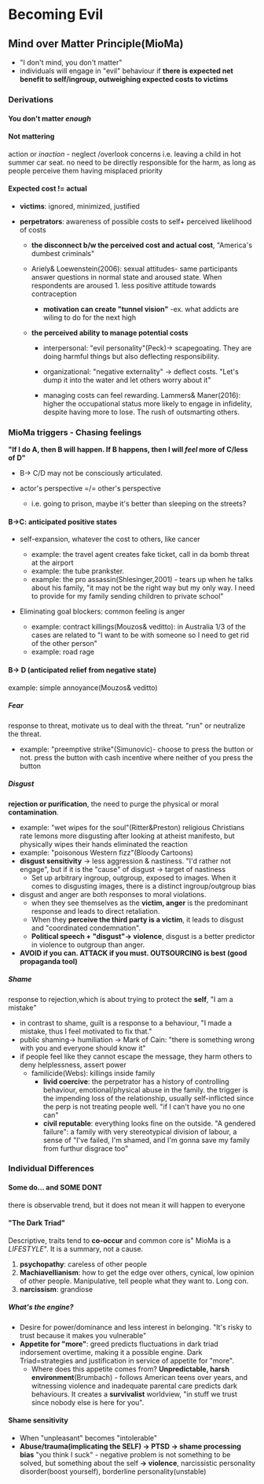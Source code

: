 # Becoming Evil

## Mind over Matter Principle(MioMa)

- "I don't mind, you don't matter"
- individuals will engage in "evil" behaviour if **there is expected net benefit to self/ingroup, outweighing expected costs to victims**

### Derivations

#### You don't matter *enough*

#### Not mattering  

action or *inaction* - neglect /overlook concerns  i.e. leaving a child in hot summer car seat. no need to be directly responsible for the harm, as long as people perceive them having misplaced priority

#### Expected cost != actual

- **victims**: ignored, minimized, justified

- **perpetrators**: awareness of possible costs to self+ perceived likelihood of costs
  - **the disconnect b/w the perceived cost and actual cost**, "America's dumbest criminals"

  - Ariely& Loewenstein(2006): sexual attitudes- same participants answer questions in normal state and aroused state. When respondents are aroused 1. less positive attitude towards contraception 

    - **motivation can create "tunnel vision"** -ex. what addicts are wiling to do for the next high

  - **the perceived ability to manage potential costs**
    * interpersonal: "evil personality"(Peck)-> scapegoating.  They are doing harmful things but also deflecting responsibility. 

    * organizational: "negative externality" -> deflect costs. "Let's dump it into the water and let others worry about it"

    * managing costs can feel rewarding. Lammers& Maner(2016): higher the occupational status more likely to engage in infidelity, despite having more to lose. The rush of outsmarting others.

### MioMa triggers - Chasing feelings

**"If I do A, then B will happen. If B happens, then I will *feel* more of C/less of D"**

* B-> C/D may not be consciously articulated.

* actor's perspective =/= other's perspective

  * i.e. going to prison, maybe it's better than sleeping on the streets?

#### B->C: anticipated positive states

  * self-expansion, whatever the cost to others, like cancer

    * example: the travel agent creates fake ticket, call in da bomb threat at the airport 
    * example: the tube prankster.
    * example: the pro assassin(Shlesinger,2001) - tears up when he talks about his family, "it may not be the right way but my only way. I need to provide for my family sending children to private school"

  * Eliminating goal blockers: common feeling is anger

    * example: contract killings(Mouzos& veditto): in Australia 1/3 of the cases are related to "I want to be with someone so I need to get rid of the other person"
    * example: road rage

#### B-> D (anticipated relief from negative state)

example: simple annoyance(Mouzos& veditto)

##### Fear

response to threat, motivate us to deal with the threat. "run" or neutralize the threat. 

* example: "preemptive strike"(Simunovic)- choose to press the button or not. press the button with cash incentive where neither of you press the button

##### **Disgust** 

**rejection or purification**, the need to purge the physical or moral **contamination**. 

* example: "wet wipes for the soul"(Ritter&Preston) religious Christians rate lemons more disgusting after looking at atheist manifesto, but physically wipes their hands eliminated the reaction
* example: "poisonous Western fizz"(Bloody Cartoons) 
* **disgust sensitivity** -> less aggression & nastiness. "I'd rather not engage", but if it is the "cause" of disgust -> target of nastiness
  * Set up arbitrary ingroup, outgroup, exposed to images. When it comes to disgusting images, there is a distinct ingroup/outgroup bias
* disgust and anger are both responses to moral violations. 
  * when they see themselves as the **victim, anger** is the predominant response and leads to direct retaliation. 
  * When they **perceive the third party is a victim**, it leads to disgust and "coordinated condemnation". 
  * **Political speech + "disgust"-> violence**, disgust is a better predictor in violence to outgroup than anger.
* **AVOID if you can. ATTACK if you must. OUTSOURCING is best (good propaganda tool)** 

##### **Shame**

response to rejection,which is about trying to protect the **self**, "I am a mistake"
* in contrast to shame, guilt is a response to a behaviour, "I made a mistake, thus I feel motivated to fix that."
* public shaming-> humiliation -> Mark of Cain: "there is something wrong with you and everyone should know it"
* if people feel like they cannot escape the message, they harm others to deny helplessness, assert power
  * familicide(Webs): killings inside family
    * **livid coercive**: the perpetrator has a history of controlling behaviour, emotional/physical abuse in the family. the trigger is the impending loss of the relationship, usually self-inflicted since the perp is not treating people well.  "if I can't have you no one can"
    * **civil reputable**:  everything looks fine on the outside. "A gendered failure": a family with very stereotypical division of labour, a sense of "I've failed, I'm shamed, and I'm gonna save my family from furthur disgrace too" 

### Individual Differences

#### Some do... and SOME DONT

there is observable trend, but it does not mean it will happen to everyone

#### "The Dark Triad"

Descriptive, traits tend to **co-occur** and common core is" MioMa is a *LIFESTYLE*". It is a summary, not a cause. 

1. **psychopathy**: careless of other people
2. **Machiavellianism**: how to get the edge over others, cynical, low opinion of other people. Manipulative, tell people what they want to. Long con.
3. **narcissism**: grandiose

##### What's the engine?

* Desire for power/dominance and less interest in belonging. "It's risky to trust because it makes you vulnerable"
* **Appetite for "more"**: greed predicts fluctuations in dark triad indorsement overtime, making it a possible engine. Dark Triad=strategies and justification in service of appetite for "more". 
  * Where does this appetite comes from?  **Unpredictable, harsh environment**(Brumbach) - follows American teens over years, and witnessing violence and inadequate parental care predicts dark behaviours. It creates a **survivalist** worldview, "in stuff we trust since nobody else is here for you".

#### Shame sensitivity

* When "unpleasant" becomes "intolerable"
* **Abuse/trauma(implicating the SELF) -> PTSD -> shame processing bias** "you think I suck" - negative problem is not something to be solved, but something about the self **-> violence**, narcissistic personality disorder(boost yourself), borderline personality(unstable)